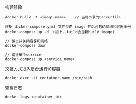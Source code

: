 构建镜像
```
docker build -t <image-name> .  // 当前目录的Dockerfile
```

```
根据 docker-compose.yaml 文件创建 image 并后台启动网络和容器示例
docker-compose up -d  (加上--build会重新build image)

// 停止并关闭容器和网络
docker-compose down

// 运行单个service
docker-compose up <service_name>
```

交互方式进入后台运行的容器
```
docker exec -it container-name /bin/bash
```

查看日志
```
docker logs <container_id>
```
